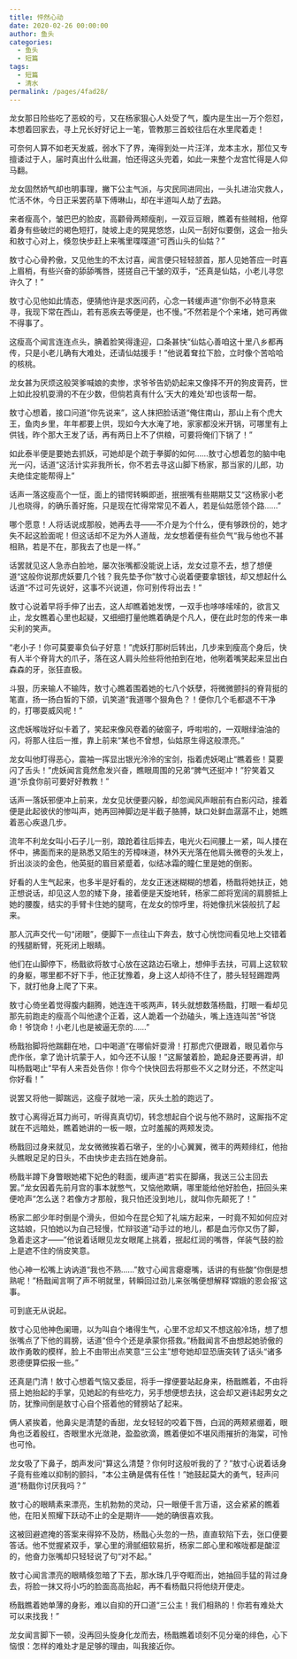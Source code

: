 ```yaml
---
title: 怦然心动
date: 2020-02-26 00:00:00
author: 鱼头
categories: 
  - 鱼头
  - 短篇
tags: 
  - 短篇
  - 清水
permalink: /pages/4fad28/
---
```


龙女那日险些吃了恶蛟的亏，又在杨家狠心人处受了气，腹内是生出一万个怨怼，本想着回家去，寻上兄长好好记上一笔，管教那三首蛟往后在水里爬着走！

可奈何人算不如老天发威，弱水下了界，淹得到处一片汪洋，龙本主水，那位又专擅诿过于人，届时真出什么纰漏，怕还得这头兜着，如此一来整个龙宫忙得是人仰马翻。

龙女固然娇气却也明事理，撇下公主气派，与灾民同进同出，一头扎进治灾救人，忙活不休，今日正采罢药草下傅琳山，却在半道叫人劫了去路。

<!-- more -->

来者瘦高个，皱巴巴的脸皮，高颧骨两颊瘦削，一双豆豆眼，瞧着有些贼相，他穿着身有些破烂的褐色短打，陡坡上走的晃晃悠悠，山风一刮好似要倒，这会一抬头和敖寸心对上，倏忽快步赶上来嘴里喋喋道“可西山头的仙姑？”

敖寸心心骨矜傲，又见他生的不太讨喜，闻言便只轻轻颔首，那人见她答应一时喜上眉梢，有些兴奋的舔舔嘴唇，搓搓自己干皱的双手，“还真是仙姑，小老儿寻您许久了！”

敖寸心见他如此情态，便猜他许是求医问药，心念一转缓声道“你倒不必特意来寻，我现下常在西山，若有恶疾去等便是，也不慢。”不然若是个个来堵，她可再做不得事了。

这瘦高个闻言连连点头，腆着脸笑得逢迎，口条甚快“仙姑心善咱这十里八乡都再传，只是小老儿确有大难处，还请仙姑援手！”他说着耷拉下脸，立时像个苦哈哈的核桃。

龙女甚为厌烦这般哭爹喊娘的卖惨，求爷爷告奶奶起来又像择不开的狗皮膏药，世上如此投机耍滑的不在少数，但倘若真有什么‘天大的难处’却也该帮一帮。

敖寸心想着，接口问道“你先说来”，这人抹把脸话道“俺住南山，那山上有个虎大王，鱼肉乡里，年年都要上供，现如今大水淹了地，家家都没米开锅，可哪里有上供钱，昨个那大王发了话，再有两日上不了供粮，可要将俺们下锅了！”


如此泰半便是要她去抓妖，可她却是个疏于拳脚的如何……敖寸心想着忽的脑中电光一闪，话道“这活计实非我所长，你不若去寻这山脚下杨家，那当家的儿郎，功夫绝佳定能帮得上”

话声一落这瘦高个一怔，面上的错愕转瞬即逝，抿抿嘴有些期期艾艾“这杨家小老儿也晓得，的确乐善好施，只是现在忙得常常见不着人，若是仙姑愿领个路……”

哪个愿意！人将话说成那般，她再去寻——不介是为个什么，便有够跌份的，她才失不起这脸面呢！但这话却不足为外人道哉，龙女想着便有些负气“我与他也不甚相熟，若是不在，那我去了也是一样。”

话罢就见这人急赤白脸地，屡次张嘴都没能说上话，龙女过意不去，想了想便道“这般你说那虎妖要几个钱？我先垫予你”敖寸心说着便要拿银钱，却又想起什么话道“不过可先说好，这事不兴说道，你可别传将出去！”

敖寸心说着早将手伸了出去，这人却瞧着她发愣，一双手也哆哆嗦嗦的，欲言又止，龙女瞧着心里也起疑，又细细打量他瞧着确是个凡人，便在此时忽的传来一串尖利的笑声。

“老小子！你可莫要辜负仙子好意！”虎妖打那树后转出，几步来到瘦高个身后，快有人半个脊背大的爪子，落在这人肩头险些将他拍到在地，他咧着嘴笑起来显出白森森的牙，张狂直极。

斗狠，历来输人不输阵，敖寸心瞧着围着她的七八个妖孽，将微微颤抖的脊背挺的笔直，扬一扬白皙的下颌，讥笑道“我道哪个狠角色？！便你几个毛都退不干净的，打哪耍威风呢！”

这虎妖喉咙好似卡着了，笑起来像风卷着的破窗子，呼啦啦的，一双眼绿油油的闪，将那人往后一推，靠上前来“某也不曾想，仙姑原生得这般漂亮。”

龙女叫他盯得恶心，震袖一挥显出银光泠泠的宝剑，指着虎妖喝止“瞧着些！莫要闪了舌头！”虎妖闻言竟然愈发兴奋，瞧眼周围的兄弟“脾气还挺冲！”狞笑着又道“杀食你前可要好好教教！”

话声一落妖邪便冲上前来，龙女见状便要闪躲，却忽闻风声眼前有白影闪动，接着便是此起彼伏的惨叫声，她再回神脚边是半截子胳膊，缺口处鲜血潺潺不止，她瞧着恶心疾退几步。

流年不利龙女叫小石子儿一别，踉跄着往后摔去，电光火石间腰上一紧，叫人搂在怀中，拂面而来的是熟悉又陌生的芳樟味道，林外天光落在他肩头微卷的头发上，折出淡淡的金色，他英挺的眉目紧蹙着，似结冰霜的瞳仁里是她的倒影。

好看的人生气起来，也多半是好看的，龙女正迷迷糊糊的想着，杨戬将她扶正，她正想说话，却见这人忽的矮下身，接着便是天旋地转，杨家二郎将宽阔的肩膀抵上她的腰腹，结实的手臂卡住她的腿弯，在龙女的惊呼里，将她像抗米袋般抗了起来。

那人沉声交代一句“闭眼”，便脚下一点往山下奔去，敖寸心恍惚间看见地上交错着的残腿断臂，死死闭上眼睛。

他们在山脚停下，杨戬欲将敖寸心放在这路边石墩上，想伸手去扶，可肩上这软软的身躯，哪里都不好下手，他正犹豫着，身上这人却待不住了，膝头轻轻踢蹬两下，就打他身上爬了下来。

敖寸心倚坐着觉得腹内翻腾，她连连干咳两声，转头就想数落杨戬，打眼一看却见那先前跑走的瘦高个叫他逮个正着，这人跪着一个劲磕头，嘴上连连叫苦“爷饶命！爷饶命！小老儿也是被逼无奈的……”

杨戬抬脚将他踹翻在地，口中喝道“在哪偷奸耍滑！打那虎穴便跟着，眼见着你与虎作伥，拿了诡计坑蒙于人，如今还不认服！”这厮皱着脸，跪起身还要再讲，却叫杨戬喝止“早有人来吾处告你！你今个快快回去将那些不义之财分还，不然定叫你好看！”

说罢又将他一脚踹远，这瘦子就地一滚，灰头土脸的跑远了。

敖寸心离得近耳力尚可，听得真真切切，转念想起自个说与他不熟时，这厮指不定就在不远暗处，瞧着她讲的一板一眼，立时羞赧的两颊发烫。

杨戬回过身来就见，龙女微微挨着石墩子，坐的小心翼翼，微丰的两颊绯红，他抬头瞧眼足足的日头，不由快步走去挡在她身前。

杨戬半蹲下身瞥眼她裙下妃色的鞋面，缓声道“若实在脚痛，我送三公主回去罢。”龙女因着先前月宫的事本就憋气，又恼他欺瞒，哪里能给他好脸色，扭回头来便呛声“怎么送？若像方才那般，我只怕还没到地儿，就叫你先颠死了！”

杨家二郎少年时倒是个滑头，但如今在昆仑知了礼端方起来，一时竟不知如何应对这姑娘，只怕她以为自己轻慢，忙辩驳道“动手过的地儿，都是血污你又伤了脚，急着走这才——”他说着话眼见龙女眼尾上挑着，抿起红润的嘴唇，佯装气鼓的脸上是遮不住的俏皮笑意。

他心神一松嘴上讷讷道“我也不熟……”敖寸心闻言瘪瘪嘴，话讲的有些酸“你倒是想熟呢！”杨戬闻言啊了声不明就里，转瞬回过劲儿来张嘴便想解释‘嫦娥的恩会报’这事。

可到底无从说起。

敖寸心见他神色阑珊，以为叫自个堵得生气，心里不忿却又不想这般冷场，想了想张嘴点了下他的肩膀，话道“但今个还是承蒙你搭救。”杨戬闻言不由想起她骄傲的故作勇敢的模样，脸上不由带出点笑意“三公主”想夸她却显恐唐突转了话头“诸多恩德便算偿报一些。”

还真是门清！敖寸心想着气恼又委屈，将手一撑便要站起身来，杨戬瞧着，不由将搭上她抬起的手掌，见她起的有些吃力，另手想便想去扶，这会却又避讳起男女之防，犹豫间倒是敖寸心自个搭着他的臂膀站了起来。

俩人紧挨着，他鼻尖是清楚的香甜，龙女轻轻的咬着下唇，白润的两颊紧绷着，眼角也泛着殷红，杏眼里水光潋滟，盈盈欲滴，瞧着便如不堪风雨摧折的海棠，可怜也可怜。

龙女吸了下鼻子，朗声发问“算这么清楚？你何时这般听我的了？”敖寸心说着话身子竟有些难以抑制的颤抖，“本公主确是偶有任性！”她鼓起莫大的勇气，轻声问道“杨戬你讨厌我吗？”

敖寸心的眼睛素来漂亮，生机勃勃的灵动，只一眼便千言万语，这会紧紧的瞧着他，在阳关照耀下跃动不止的全是期许——她的确很喜欢我。

这被回避遮掩的答案来得猝不及防，杨戬心头忽的一热，直直软陷下去，张口便要答话。他不觉握紧双手，掌心里的滑腻细软易折，杨家二郎心里和喉咙都是酸涩的，他奋力张嘴却只轻轻说了句“对不起。”

敖寸心闻言漂亮的眼睛倏忽暗了下去，那水珠几乎夺眶而出，她抽回手猛的背过身去，将脸一抹又将小巧的脸面高高抬起，再不看杨戬只将他绕开便走。

杨戬瞧着她单薄的身影，难以自抑的开口道“三公主！我们相熟的！你若有难处大可以来找我！”

龙女闻言脚下一顿，没再回头旋身化龙而去，杨戬瞧着顷刻不见分毫的绯色，心下恼恨：怎样的难处才是足够的理由，叫我接近你。
